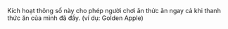 Kích hoạt thông số này cho phép người chơi ăn thức ăn ngay cả khi thanh thức ăn của mình đã đầy. (ví dụ: Golden Apple)